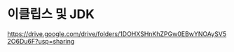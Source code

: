 
# 이클립스 및 JDK 
https://drive.google.com/drive/folders/1DOHXSHnKhZPGw0EBwYNOAySV52O6Du6F?usp=sharing
